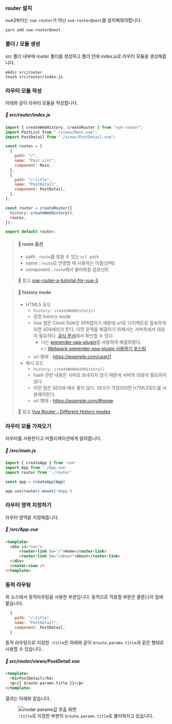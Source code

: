 ### router 설치
vue3부터는 <code>vue-router</code>가 아닌 <code>vue-router@next</code>를 설치해줘야합니다.

```
yarn add vue-router@next
```

### 폴더 / 모듈 생성
src 폴더 내부에 router 폴더를 생성하고 폴더 안에 index.js로 라우터 모듈을 생성해줍니다.

```
mkdir src/router
touch src/router/index.js
```

### 라우터 모듈 작성
아래와 같이 라우터 모듈을 작성합니다.
##### 📃 src/router/index.js

```javascript
import { createWebHistory, createRouter } from "vue-router";
import PostList from "./views/Main.vue";
import PostDetail from "./views/PostDetail.vue";

const routes = [
  {
    path: "/",
    name: "Post List",
    component: Main,
  },
  {
    path: "/:title",
    name: "PostDetail",
    component: PostDetail,
  },
];

const router = createRouter({
  history: createWebHistory(),
  routes,
});

export default router;
```
> #### 🔎 route 옵션
> - path : <code>route</code>를 찾을 수 있는 <code>url path</code>
> - name : <code>route</code>로 연결할 때 사용하는 이름(선택)
> - component : <code>route</code>에서 불러와질 컴포넌트
>
> 📌 참고 [vue-router-a-tutorial-for-vue-3](https://www.vuemastery.com/blog/vue-router-a-tutorial-for-vue-3/)

> #### 🔎 history mode
> - HTML5 모드
>     - <code>history: createWebHistory()</code>
>     - 권장 history mode
>     - Vue 앱은 Client Side인 SPA앱이기 때문에 url로 다이렉트로 접속하게 되면 404에러가 뜬다. 이런 문제를 해결하기 위해서는 서버측에서 대응이 필요하다. [공식 문서](https://router.vuejs.org/guide/essentials/history-mode.html#example-server-configurations)에서 확인할 수 있다.  
>         - 나는 [prerender-spa-plugin](https://github.com/chrisvfritz/prerender-spa-plugin)을 사용하여 해결하였다.  
>         👉 [Webpack prerender-spa-plugin 사용하기 포스팅](webpack-prerender-spa-plugin)
>     - url 형태 - https://example.com/user/1
> - 해시 모드
>     - <code>history: createWebHashHistory()</code>
>     - hash 관련 내용은 서버로 보내지지 않기 때문에 서버측 대응이 필요하지 않다.
>     - 이런 점은 SEO에 매우 좋지 않다. SEO가 걱정이라면 HTML5모드를 사용해야한다.
>     - url 형태 - https://example.com/#home
>
> 📌 참고 [Vue Router - Different History modes](https://router.vuejs.org/guide/essentials/history-mode.html)

### 라우터 모듈 가져오기
라우터를 사용한다고 어플리케이션에게 알려줍니다.
##### 📃 /src/main.js

```javascript
import { createApp } from 'vue'
import App from './App.vue'
import router from './router'

const app = createApp(App)

app.use(router).mount('#app')
```

### 라우터 영역 지정하기
라우터 영역을 지정해줍니다.
##### 📃 /src/App.vue

```html
<template>
  <div id="nav">
      <router-link to="/">Home</router-link>
      <router-link to="/about">About</router-link>
  </div>
  <router-view />
</template>
```

### 동적 라우팅
위 소스에서 동적라우팅을 사용한 부분입니다.
동적으로 적용할 부분은 콜론(:)이 앞에 붙습니다.

```javascript
  {
    path: "/:title",
    name: "PostDetail",
    component: PostDetail,
  }
```

동적 라우팅으로 지정한 <code>:title</code>은 아래와 같이 <code>$route.params.title</code>과 같은 형태로 사용할 수 있습니다.

##### 📃 src/router/views/PostDetail.vue

```html
<template>
  <h1>PostDetail</h1>
  <p>{{ $route.params.title }}</p>
</template>
```

결과는 아래와 같습니다.
<figure>
  <img src="/posts/images/vue3-dynamic-route-result-in-browser.jpg" alt="router params값 호출 화면">
  <figcaption><code>:title</code>로 지정한 부분이 <code>$route.params.title</code>로 불러와지고 있습니다.</figcaption>
</figure>